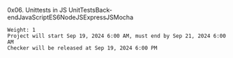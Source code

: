  0x06. Unittests in JS
UnitTestsBack-endJavaScriptES6NodeJSExpressJSMocha

    Weight: 1
    Project will start Sep 19, 2024 6:00 AM, must end by Sep 21, 2024 6:00 AM
    Checker will be released at Sep 19, 2024 6:00 PM
